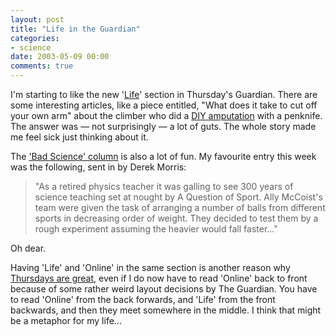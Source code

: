 ```yaml
---
layout: post
title: "Life in the Guardian"
categories:
- science
date: 2003-05-09 00:00
comments: true
---
```


<p>I'm starting to like the new '<a href="http://www.guardian.co.uk/life/">Life</a>' section in Thursday's Guardian. There are some interesting articles, like a piece entitled, "What does it take to cut off your own arm" about the climber who did a <a href="http://news.bbc.co.uk/1/hi/world/americas/2997821.stm">DIY amputation</a> with a penknife. The answer was &mdash; not surprisingly &mdash;  a lot of guts. The whole story made me feel sick just thinking about it.</p>

<p>The <a href="http://www.guardian.co.uk/life/badscience/story/0,12980,951018,00.html">'Bad Science' column</a> is also a lot of fun. My favourite entry this week was the following, sent in by Derek Morris:</p>

<blockquote>"As a retired physics teacher it was galling to see 300 years of science teaching set at nought by A Question of Sport. Ally McCoist's team were given the task of arranging a number of balls from different sports in decreasing order of weight. They decided to test them by a rough experiment assuming the heavier would fall faster..."</blockquote>

<p>Oh dear.</p>

<p>Having 'Life' and 'Online' in the same section is another reason why <a href="http://www.rousette.org.uk/blog/archives/what-do-points-mean/">Thursdays are great</a>, even if I do now have to read 'Online' back to front because of some rather weird layout decisions by The Guardian. You have to read 'Online' from the back forwards, and 'Life' from the front backwards, and then they meet somewhere in the middle. I think that might be a metaphor for my life...</p>


